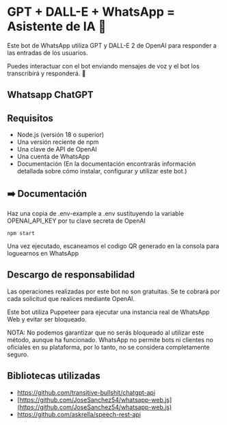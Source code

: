 # GPT + DALL-E + WhatsApp = Asistente de IA 🚀

Este bot de WhatsApp utiliza GPT y DALL-E 2 de OpenAI para responder a las entradas de los usuarios.

Puedes interactuar con el bot enviando mensajes de voz y el bot los transcribirá y responderá. :robot:

## Whatsapp ChatGPT

## Requisitos
- Node.js (versión 18 o superior)
- Una versión reciente de npm
- Una clave de API de OpenAI
- Una cuenta de WhatsApp
- Documentación
(En la documentación encontrarás información detallada sobre cómo instalar, configurar y utilizar este bot.)

## ➡️ Documentación
Haz una copia de .env-example a .env sustituyendo la variable OPENAI_API_KEY por tu clave secreta de OpenAI
```
npm start
```
Una vez ejecutado, escaneamos el codigo QR generado en la consola para loguearnos en WhatsApp

## Descargo de responsabilidad
Las operaciones realizadas por este bot no son gratuitas. Se te cobrará por cada solicitud que realices mediante OpenAI.

Este bot utiliza Puppeteer para ejecutar una instancia real de WhatsApp Web y evitar ser bloqueado.

NOTA: No podemos garantizar que no serás bloqueado al utilizar este método, aunque ha funcionado. WhatsApp no permite bots ni clientes no oficiales en su plataforma, por lo tanto, no se considera completamente seguro.



## Bibliotecas utilizadas
-   https://github.com/transitive-bullshit/chatgpt-api
-   [https://github.com/JoseSanchez54/whatsapp-web.js](https://github.com/JoseSanchez54/whatsapp-web.js)
-   https://github.com/askrella/speech-rest-api
